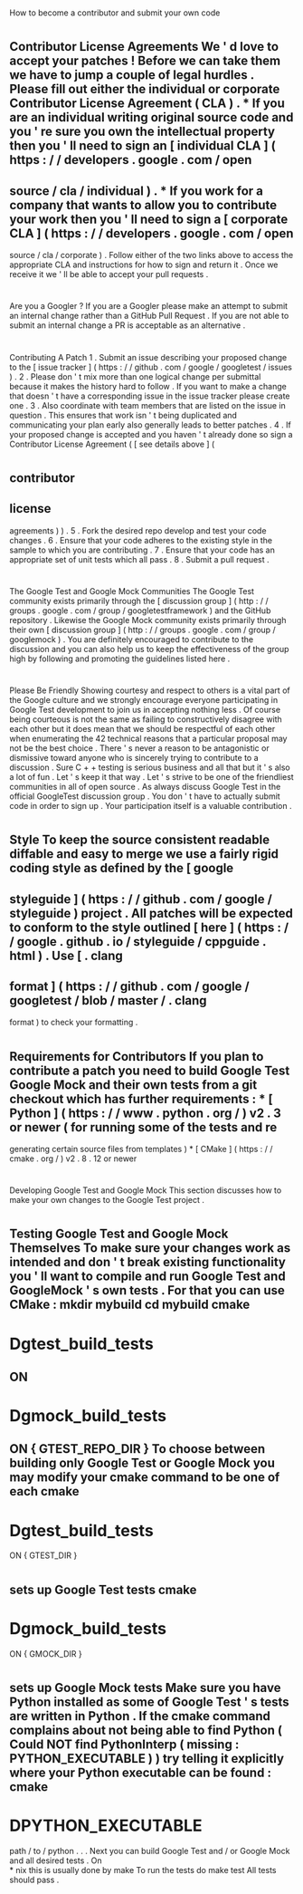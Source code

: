 #
How
to
become
a
contributor
and
submit
your
own
code
#
#
Contributor
License
Agreements
We
'
d
love
to
accept
your
patches
!
Before
we
can
take
them
we
have
to
jump
a
couple
of
legal
hurdles
.
Please
fill
out
either
the
individual
or
corporate
Contributor
License
Agreement
(
CLA
)
.
*
If
you
are
an
individual
writing
original
source
code
and
you
'
re
sure
you
own
the
intellectual
property
then
you
'
ll
need
to
sign
an
[
individual
CLA
]
(
https
:
/
/
developers
.
google
.
com
/
open
-
source
/
cla
/
individual
)
.
*
If
you
work
for
a
company
that
wants
to
allow
you
to
contribute
your
work
then
you
'
ll
need
to
sign
a
[
corporate
CLA
]
(
https
:
/
/
developers
.
google
.
com
/
open
-
source
/
cla
/
corporate
)
.
Follow
either
of
the
two
links
above
to
access
the
appropriate
CLA
and
instructions
for
how
to
sign
and
return
it
.
Once
we
receive
it
we
'
ll
be
able
to
accept
your
pull
requests
.
#
#
Are
you
a
Googler
?
If
you
are
a
Googler
please
make
an
attempt
to
submit
an
internal
change
rather
than
a
GitHub
Pull
Request
.
If
you
are
not
able
to
submit
an
internal
change
a
PR
is
acceptable
as
an
alternative
.
#
#
Contributing
A
Patch
1
.
Submit
an
issue
describing
your
proposed
change
to
the
[
issue
tracker
]
(
https
:
/
/
github
.
com
/
google
/
googletest
/
issues
)
.
2
.
Please
don
'
t
mix
more
than
one
logical
change
per
submittal
because
it
makes
the
history
hard
to
follow
.
If
you
want
to
make
a
change
that
doesn
'
t
have
a
corresponding
issue
in
the
issue
tracker
please
create
one
.
3
.
Also
coordinate
with
team
members
that
are
listed
on
the
issue
in
question
.
This
ensures
that
work
isn
'
t
being
duplicated
and
communicating
your
plan
early
also
generally
leads
to
better
patches
.
4
.
If
your
proposed
change
is
accepted
and
you
haven
'
t
already
done
so
sign
a
Contributor
License
Agreement
(
[
see
details
above
]
(
#
contributor
-
license
-
agreements
)
)
.
5
.
Fork
the
desired
repo
develop
and
test
your
code
changes
.
6
.
Ensure
that
your
code
adheres
to
the
existing
style
in
the
sample
to
which
you
are
contributing
.
7
.
Ensure
that
your
code
has
an
appropriate
set
of
unit
tests
which
all
pass
.
8
.
Submit
a
pull
request
.
#
#
The
Google
Test
and
Google
Mock
Communities
The
Google
Test
community
exists
primarily
through
the
[
discussion
group
]
(
http
:
/
/
groups
.
google
.
com
/
group
/
googletestframework
)
and
the
GitHub
repository
.
Likewise
the
Google
Mock
community
exists
primarily
through
their
own
[
discussion
group
]
(
http
:
/
/
groups
.
google
.
com
/
group
/
googlemock
)
.
You
are
definitely
encouraged
to
contribute
to
the
discussion
and
you
can
also
help
us
to
keep
the
effectiveness
of
the
group
high
by
following
and
promoting
the
guidelines
listed
here
.
#
#
#
Please
Be
Friendly
Showing
courtesy
and
respect
to
others
is
a
vital
part
of
the
Google
culture
and
we
strongly
encourage
everyone
participating
in
Google
Test
development
to
join
us
in
accepting
nothing
less
.
Of
course
being
courteous
is
not
the
same
as
failing
to
constructively
disagree
with
each
other
but
it
does
mean
that
we
should
be
respectful
of
each
other
when
enumerating
the
42
technical
reasons
that
a
particular
proposal
may
not
be
the
best
choice
.
There
'
s
never
a
reason
to
be
antagonistic
or
dismissive
toward
anyone
who
is
sincerely
trying
to
contribute
to
a
discussion
.
Sure
C
+
+
testing
is
serious
business
and
all
that
but
it
'
s
also
a
lot
of
fun
.
Let
'
s
keep
it
that
way
.
Let
'
s
strive
to
be
one
of
the
friendliest
communities
in
all
of
open
source
.
As
always
discuss
Google
Test
in
the
official
GoogleTest
discussion
group
.
You
don
'
t
have
to
actually
submit
code
in
order
to
sign
up
.
Your
participation
itself
is
a
valuable
contribution
.
#
#
Style
To
keep
the
source
consistent
readable
diffable
and
easy
to
merge
we
use
a
fairly
rigid
coding
style
as
defined
by
the
[
google
-
styleguide
]
(
https
:
/
/
github
.
com
/
google
/
styleguide
)
project
.
All
patches
will
be
expected
to
conform
to
the
style
outlined
[
here
]
(
https
:
/
/
google
.
github
.
io
/
styleguide
/
cppguide
.
html
)
.
Use
[
.
clang
-
format
]
(
https
:
/
/
github
.
com
/
google
/
googletest
/
blob
/
master
/
.
clang
-
format
)
to
check
your
formatting
.
#
#
Requirements
for
Contributors
If
you
plan
to
contribute
a
patch
you
need
to
build
Google
Test
Google
Mock
and
their
own
tests
from
a
git
checkout
which
has
further
requirements
:
*
[
Python
]
(
https
:
/
/
www
.
python
.
org
/
)
v2
.
3
or
newer
(
for
running
some
of
the
tests
and
re
-
generating
certain
source
files
from
templates
)
*
[
CMake
]
(
https
:
/
/
cmake
.
org
/
)
v2
.
8
.
12
or
newer
#
#
Developing
Google
Test
and
Google
Mock
This
section
discusses
how
to
make
your
own
changes
to
the
Google
Test
project
.
#
#
#
Testing
Google
Test
and
Google
Mock
Themselves
To
make
sure
your
changes
work
as
intended
and
don
'
t
break
existing
functionality
you
'
ll
want
to
compile
and
run
Google
Test
and
GoogleMock
'
s
own
tests
.
For
that
you
can
use
CMake
:
mkdir
mybuild
cd
mybuild
cmake
-
Dgtest_build_tests
=
ON
-
Dgmock_build_tests
=
ON
{
GTEST_REPO_DIR
}
To
choose
between
building
only
Google
Test
or
Google
Mock
you
may
modify
your
cmake
command
to
be
one
of
each
cmake
-
Dgtest_build_tests
=
ON
{
GTEST_DIR
}
#
sets
up
Google
Test
tests
cmake
-
Dgmock_build_tests
=
ON
{
GMOCK_DIR
}
#
sets
up
Google
Mock
tests
Make
sure
you
have
Python
installed
as
some
of
Google
Test
'
s
tests
are
written
in
Python
.
If
the
cmake
command
complains
about
not
being
able
to
find
Python
(
Could
NOT
find
PythonInterp
(
missing
:
PYTHON_EXECUTABLE
)
)
try
telling
it
explicitly
where
your
Python
executable
can
be
found
:
cmake
-
DPYTHON_EXECUTABLE
=
path
/
to
/
python
.
.
.
Next
you
can
build
Google
Test
and
/
or
Google
Mock
and
all
desired
tests
.
On
\
*
nix
this
is
usually
done
by
make
To
run
the
tests
do
make
test
All
tests
should
pass
.
